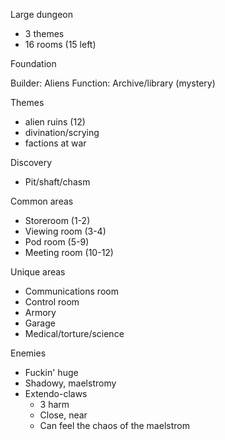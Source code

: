 Large dungeon

* 3 themes
* 16 rooms (15 left)

Foundation

Builder: Aliens
Function: Archive/library (mystery)

Themes

* alien ruins (12)
* divination/scrying
* factions at war

Discovery

* Pit/shaft/chasm

Common areas

* Storeroom (1-2)
* Viewing room (3-4)
* Pod room (5-9)
* Meeting room (10-12)

Unique areas

* Communications room
* Control room
* Armory
* Garage
* Medical/torture/science

Enemies

* Fuckin' huge
* Shadowy, maelstromy
* Extendo-claws
	* 3 harm
	* Close, near
	* Can feel the chaos of the maelstrom